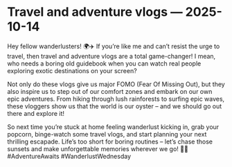 # Travel and adventure vlogs — 2025-10-14

Hey fellow wanderlusters! 🌍✈️ If you’re like me and can’t resist the urge to travel, then travel and adventure vlogs are a total game-changer! I mean, who needs a boring old guidebook when you can watch real people exploring exotic destinations on your screen?

Not only do these vlogs give us major FOMO (Fear Of Missing Out), but they also inspire us to step out of our comfort zones and embark on our own epic adventures. From hiking through lush rainforests to surfing epic waves, these vloggers show us that the world is our oyster – and we should go out there and explore it!

So next time you’re stuck at home feeling wanderlust kicking in, grab your popcorn, binge-watch some travel vlogs, and start planning your next thrilling escapade. Life’s too short for boring routines – let’s chase those sunsets and make unforgettable memories wherever we go! 🌅💫 #AdventureAwaits #WanderlustWednesday